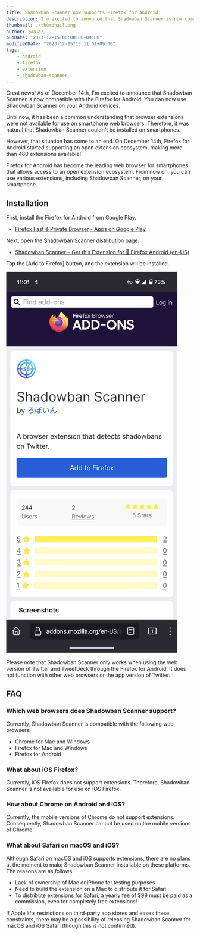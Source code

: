 ```yaml
---
title: Shadowban Scanner now supports Firefox for Android
description: I'm excited to announce that Shadowban Scanner is now compatible with the Firefox for Android! You can now use Shadowban Scanner on your Android devices.
thumbnail: ./thumbnail.png
author: ろぼいん
pubDate: "2023-12-15T00:00:00+09:00"
modifiedDate: "2023-12-15T13:11:01+09:00"
tags:
    - android
    - firefox
    - extension
    - shadowban-scanner
---
```


Great news! As of December 14th, I'm excited to announce that Shadowban Scanner is now compatible with the Firefox for Android! You can now use Shadowban Scanner on your Android devices.

Until now, it has been a common understanding that browser extensions were not available for use on smartphone web browsers. Therefore, it was natural that Shadowban Scanner couldn't be installed on smartphones.

However, that situation has come to an end. On December 14th, Firefox for Android started supporting an open extension ecosystem, making more than 480 extensions available!

Firefox for Android has become the leading web browser for smartphones that allows access to an open extension ecosystem. From now on, you can use various extensions, including Shadowban Scanner, on your smartphone.

## Installation

First, install the Firefox for Android from Google Play.

- [Firefox Fast & Private Browser - Apps on Google Play](https://play.google.com/store/apps/details?id=org.mozilla.firefox)

Next, open the Shadowban Scanner distribution page.

- [Shadowban Scanner – Get this Extension for 🦊 Firefox Android (en-US)](https://addons.mozilla.org/android/addon/shadowban-scanner/)

Tap the [Add to Firefox] button, and the extension will be installed.

![Screenshot of Shadowban Scanner page on AMO](./Screenshot_20231215-110157.png)

Please note that Shadowban Scanner only works when using the web version of Twitter and TweetDeck through the Firefox for Android. It does not function with other web browsers or the app version of Twitter.

## FAQ

### Which web browsers does Shadowban Scanner support?

Currently, Shadowban Scanner is compatible with the following web browsers:

- Chrome for Mac and Windows
- Firefox for Mac and Windows
- Firefox for Android

### What about iOS Firefox?

Currently, iOS Firefox does not support extensions. Therefore, Shadowban Scanner is not available for use on iOS Firefox.

### How about Chrome on Android and iOS?

Currently, the mobile versions of Chrome do not support extensions. Consequently, Shadowban Scanner cannot be used on the mobile versions of Chrome.

### What about Safari on macOS and iOS?

Although Safari on macOS and iOS supports extensions, there are no plans at the moment to make Shadowban Scanner installable on these platforms. The reasons are as follows:

- Lack of ownership of Mac or iPhone for testing purposes
- Need to build the extension on a Mac to distribute it for Safari
- To distribute extensions for Safari, a yearly fee of $99 must be paid as a commission, even for completely free extensions!

If Apple lifts restrictions on third-party app stores and eases these constraints, there may be a possibility of releasing Shadowban Scanner for macOS and iOS Safari (though this is not confirmed).
